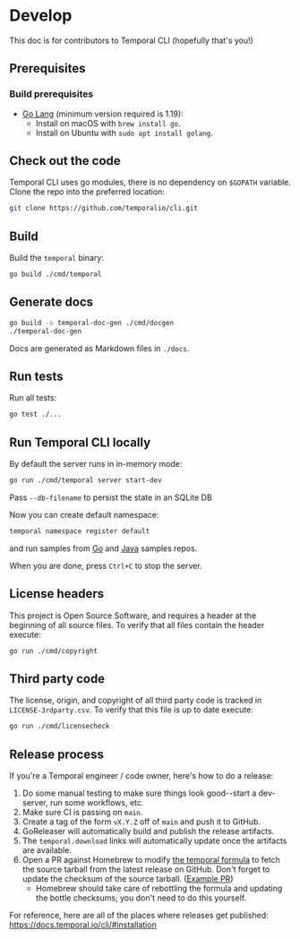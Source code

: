 # Develop

This doc is for contributors to Temporal CLI (hopefully that's you!)

[comment]: <> (**Note:** All contributors also need to fill out the [Temporal Contributor License Agreement]&#40;https://gist.github.com/samarabbas/7dcd41eb1d847e12263cc961ccfdb197&#41; before we can merge in any of your changes.)

## Prerequisites

### Build prerequisites

-   [Go Lang](https://golang.org/) (minimum version required is 1.19):
    -   Install on macOS with `brew install go`.
    -   Install on Ubuntu with `sudo apt install golang`.

## Check out the code

Temporal CLI uses go modules, there is no dependency on `$GOPATH` variable. Clone the repo into the preferred location:

```bash
git clone https://github.com/temporalio/cli.git
```

## Build

Build the `temporal` binary:

```bash
go build ./cmd/temporal
```

## Generate docs

```bash
go build -o temporal-doc-gen ./cmd/docgen
./temporal-doc-gen
```

Docs are generated as Markdown files in `./docs`.

## Run tests

Run all tests:

```bash
go test ./...
```

## Run Temporal CLI locally

By default the server runs in in-memory mode:

```bash
go run ./cmd/temporal server start-dev
```

Pass `--db-filename` to persist the state in an SQLite DB

Now you can create default namespace:

```bash
temporal namespace register default
```

and run samples from [Go](https://github.com/temporalio/samples-go) and [Java](https://github.com/temporalio/samples-java) samples repos.

When you are done, press `Ctrl+C` to stop the server.

## License headers

This project is Open Source Software, and requires a header at the beginning of
all source files. To verify that all files contain the header execute:

```bash
go run ./cmd/copyright
```

## Third party code

The license, origin, and copyright of all third party code is tracked in `LICENSE-3rdparty.csv`.
To verify that this file is up to date execute:

```bash
go run ./cmd/licensecheck
```

## Release process

If you're a Temporal engineer / code owner, here's how to do a release:

1. Do some manual testing to make sure things look good--start a dev-server, run
   some workflows, etc.
2. Make sure CI is passing on `main`.
3. Create a tag of the form `vX.Y.Z` off of `main` and push it to GitHub.
4. GoReleaser will automatically build and publish the release artifacts.
5. The `temporal.download` links will automatically update once the artifacts
   are available.
6. Open a PR against Homebrew to modify [the temporal formula] to fetch the
   source tarball from the latest release on GitHub.  Don't forget to update
   the checksum of the source tarball. ([Example PR])
   - Homebrew should take care of rebottling the formula and updating the bottle
     checksums; you don't need to do this yourself.

For reference, here are all of the places where releases get published:
https://docs.temporal.io/cli/#installation

[the temporal formula]: https://github.com/Homebrew/homebrew-core/blob/master/Formula/t/temporal.rb
[Example PR]: https://github.com/Homebrew/homebrew-core/commit/23f09be7fe7e2b00eee53a12db9a5a15c1c206ff
